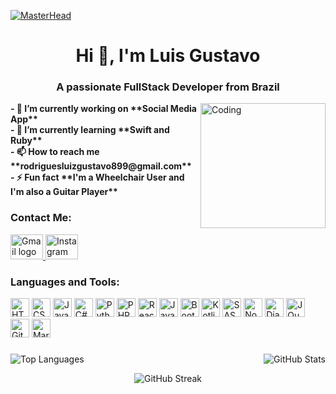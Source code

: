 [![MasterHead](https://media.giphy.com/media/l0HlItp1yrClcmmpG/giphy.gif)](https://gustavocassioli.github.io/Portfolio/Index.html)

<h1 align="center">Hi 👋, I'm Luis Gustavo</h1>
<h3 align="center">A passionate FullStack Developer from Brazil</h3>
<img align="right" alt="Coding" width="200" src="https://media.giphy.com/media/bGgsc5mWoryfgKBx1u/giphy.gif">

<p align="left">
    <strong>- 🔭 I’m currently working on **Social Media App**</strong><br>
    <strong>- 🌱 I’m currently learning **Swift and Ruby**</strong><br>
    <strong>- 📫 How to reach me **rodriguesluizgustavo899@gmail.com**</strong><br>
    <strong>- ⚡ Fun fact **I'm a Wheelchair User and I'm also a Guitar Player**</strong>
</p>

<h3 align="left">Contact Me:</h3>
<p align="left">
    <div align="left">
        <a href="mailto:rodriguesluizgustavo899@gmail.com">
            <img src="https://raw.githubusercontent.com/maurodesouza/profile-readme-generator/master/src/assets/icons/social/gmail/default.svg" width="52" height="40" alt="Gmail logo" />
        </a>
        <a href="https://www.instagram.com/_cassioligustax/" target="_blank">
            <img src="https://raw.githubusercontent.com/maurodesouza/profile-readme-generator/master/src/assets/icons/social/instagram/default.svg" width="52" height="40" alt="Instagram logo" />
        </a>
    </div>
</p>

<h3 align="left">Languages and Tools:</h3>
<div align="left">
    <img src="https://cdn.jsdelivr.net/gh/devicons/devicon/icons/html5/html5-plain.svg" height="30" alt="HTML5"  />
    <img src="https://cdn.jsdelivr.net/gh/devicons/devicon/icons/css3/css3-plain.svg" height="30" alt="CSS3"  />
    <img src="https://cdn.jsdelivr.net/gh/devicons/devicon/icons/javascript/javascript-plain.svg" height="30" alt="JavaScript"  />
    <img src="https://cdn.jsdelivr.net/gh/devicons/devicon/icons/csharp/csharp-plain.svg" height="30" alt="C#"  />
    <img src="https://cdn.jsdelivr.net/gh/devicons/devicon/icons/python/python-plain.svg" height="30" alt="Python"  />
    <img src="https://cdn.jsdelivr.net/gh/devicons/devicon/icons/php/php-plain.svg" height="30" alt="PHP"  />
    <img src="https://cdn.jsdelivr.net/gh/devicons/devicon/icons/react/react-original.svg" height="30" alt="React"  />
    <img src="https://cdn.jsdelivr.net/gh/devicons/devicon/icons/java/java-plain.svg" height="30" alt="Java"  />
    <img src="https://cdn.jsdelivr.net/gh/devicons/devicon/icons/bootstrap/bootstrap-original.svg" height="30" alt="Bootstrap"  />
    <img src="https://cdn.jsdelivr.net/gh/devicons/devicon/icons/kotlin/kotlin-original.svg" height="30" alt="Kotlin"  />
    <img src="https://cdn.jsdelivr.net/gh/devicons/devicon/icons/sass/sass-original.svg" height="30" alt="SASS"  />
    <img src="https://cdn.jsdelivr.net/gh/devicons/devicon/icons/nodejs/nodejs-original-wordmark.svg" height="30" alt="NodeJS"  />
    <img src="https://cdn.jsdelivr.net/gh/devicons/devicon/icons/django/django-plain.svg" height="30" alt="Django"  />
    <img src="https://cdn.jsdelivr.net/gh/devicons/devicon/icons/jquery/jquery-plain.svg" height="30" alt="JQuery"  />
    <img src="https://cdn.jsdelivr.net/gh/devicons/devicon/icons/git/git-plain.svg" height="30" alt="Git"  />
    <img src="https://cdn.jsdelivr.net/gh/devicons/devicon/icons/markdown/markdown-original.svg" height="30" alt="Markdown"  />
</div>

###

<p align="left">
    <img align="left" src="https://github-readme-stats.vercel.app/api/top-langs?username=gustavocassioli&show_icons=true&locale=en&layout=compact&theme=tokyonight" alt="Top Languages" />
</p>

<p align="right">
    <img src="https://github-readme-stats.vercel.app/api?username=gustavocassioli&show_icons=true&locale=en&theme=tokyonight" alt="GitHub Stats" />
</p>

<p align="center">
    <img src="https://github-readme-streak-stats.herokuapp.com/?user=gustavocassioli&&theme=tokyonight" alt="GitHub Streak" />
</p>
